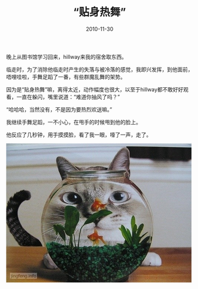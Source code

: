 ﻿---
title: "“贴身热舞”"
date: 2010-11-30
categories: 
  - "essay"
tags: 
  - "手舞足蹈"
---

晚上从图书馆学习回来，hillway来我的宿舍取东西。

临走时，为了消除他临走时产生的失落与被冷落的感觉，我即兴发挥，到他面前，唔哩哇啦，手舞足蹈了一番，有些群魔乱舞的架势。

因为是“贴身热舞”嘛，离得太近，动作幅度也很大，以至于hillway都不敢好好观看，一直在躲闪，嘴里说道：“难道你抽风了吗？”

“哈哈哈，当然没有，不是因为要热烈欢送嘛。”

我继续手舞足蹈，一不小心，在甩手的时候甩到他的脸上。

他反应了几秒钟，用手摸摸脸，看了我一眼，嚎了一声，走了。

![猫猫](/images/5652906795_040f7ab4bf_z.jpg)
